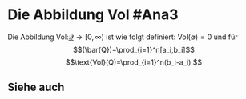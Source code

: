 # Die Abbildung Vol #Ana3
Die Abbildung $\text{Vol}:$[$\mathscr{Q}$](Quader.md)$\to[0,\infty)$ ist wie folgt definiert:  Vol$(\emptyset)=0$ und für $$(\bar{Q})=\prod_{i=1}^n[a_i,b_i]$$
$$\text{Vol}(Q)=\prod_{i=1}^n(b_i-a_i).$$
## Siehe auch
